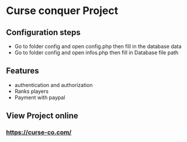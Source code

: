 # Curse conquer Project
## Configuration steps
- Go to folder config and open config.php then fill in the database data 
- Go to folder config and open infos.php then fill in Database file path


## Features

- authentication and authorization 
- Ranks players
- Payment with paypal

## View Project online
### https://curse-co.com/
